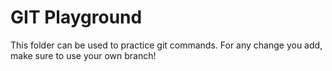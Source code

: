 # GIT Playground
This folder can be used to practice git commands. For any change you add, make sure to use your own branch!